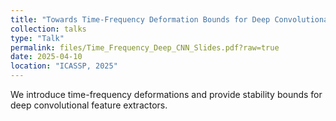 ```yaml
---
title: "Towards Time-Frequency Deformation Bounds for Deep Convolutional Neural Networks"
collection: talks
type: "Talk"
permalink: files/Time_Frequency_Deep_CNN_Slides.pdf?raw=true
date: 2025-04-10
location: "ICASSP, 2025"
---
```


We introduce time-frequency deformations and provide stability bounds for deep convolutional feature extractors.

